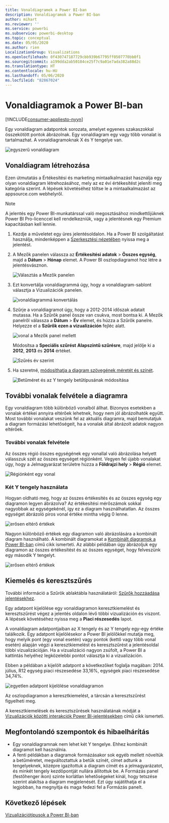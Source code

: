 ```yaml
---
title: Vonaldiagramok a Power BI-ban
description: Vonaldiagramok a Power BI-ban
author: mihart
ms.reviewer: ''
ms.service: powerbi
ms.subservice: powerbi-desktop
ms.topic: conceptual
ms.date: 05/05/2020
ms.author: rien
LocalizationGroup: Visualizations
ms.openlocfilehash: 0f430747187729cbb939b67795ff0507770bb0f1
ms.sourcegitcommit: a199dda2ab50184ce25f7c9a01e7ada382a88d2c
ms.translationtype: HT
ms.contentlocale: hu-HU
ms.lasthandoff: 05/06/2020
ms.locfileid: "82867024"
---
```

# <a name="line-charts-in-power-bi"></a>Vonaldiagramok a Power BI-ban

[!INCLUDE[consumer-appliesto-nyyn](../includes/consumer-appliesto-nyyn.md)]

Egy vonaldiagram adatpontok sorozata, amelyet egyenes szakaszokkal összekötött pontok ábrázolnak. Egy vonaldiagram egy vagy több vonalat is tartalmazhat. A vonaldiagramoknak X és Y tengelye van. 

![egyszerű vonaldiagram](media/power-bi-line-charts/power-bi-line.png)



## <a name="create-a-line-chart"></a>Vonaldiagram létrehozása
Ezen útmutatás a Értékesítési és marketing mintaalkalmazást használja egy olyan vonaldiagram létrehozásához, mely az ez évi értékesítést jeleníti meg kategória szerint. A lépések követéséhez töltse le a mintaalkalmazást az appsource.com webhelyről.

> [!NOTE]
> A jelentés egy Power BI-munkatárssal való megosztásához mindkettőjüknek Power BI Pro-licenccel kell rendelkezniük, vagy a jelentésnek egy Premium kapacitásban kell lennie.

1. Kezdje a műveletet egy üres jelentésoldalon. Ha a Power BI szolgáltatást használja, mindenképpen a [Szerkesztési nézetében](../service-interact-with-a-report-in-editing-view.md) nyissa meg a jelentést.

2. A Mezők panelen válassza az **Értékesítési adatok** \> **Összes egység**, majd a **Dátum** > **Hónap** elemet.  A Power BI oszlopdiagramot hoz létre a jelentésvásznon.

    ![Választás a Mezők panelen](media/power-bi-line-charts/power-bi-step1.png)

4. Ezt konvertálja vonaldiagrammá úgy, hogy a vonaldiagram-sablont választja a Vizualizációk panelen. 

    ![vonaldiagrammá konvertálás](media/power-bi-line-charts/power-bi-convert-to-line.png)
   

4. Szűrje a vonaldiagramot úgy, hogy a 2012-2014 időszak adatait mutassa. Ha a Szűrők panel össze van csukva, most bontsa ki. A Mezők panelről válassza a **Dátum** \> **Év** elemet, és húzza a Szűrők panelre. Helyezze el a **Szűrők ezen a vizualizáción** fejléc alatt. 
     
    ![vonal a Mezők panel mellett](media/power-bi-line-charts/power-bi-year-filter.png)

    Módosítsa a **Speciális szűrést** **Alapszintű szűrésre**, majd jelölje ki a **2012**, **2013** és **2014** értéket.

    ![Szűrés év szerint](media/power-bi-line-charts/power-bi-filter-year.png)

6. Ha szeretné, [módosíthatja a diagram szövegének méretét és színét](power-bi-visualization-customize-title-background-and-legend.md). 

    ![Betűméret és az Y tengely betűtípusának módosítása](media/power-bi-line-charts/power-bi-line-3years.png)

## <a name="add-additional-lines-to-the-chart"></a>További vonalak felvétele a diagramra
Egy vonaldiagram több különböző vonalból állhat. Bizonyos esetekben a vonalak értékei annyira eltérőek lehetnek, hogy nem jól ábrázolhatók együtt. Most további vonalakat veszünk fel az aktuális diagramra, majd bemutatjuk a diagram formázási lehetőségeit, ha a vonalak által ábrázolt adatok nagyon eltérőek. 

### <a name="add-additional-lines"></a>További vonalak felvétele
Az összes régió összes egységének egy vonallal való ábrázolása helyett válasszuk szét az összes egységet régiónként. Vegyen fel újabb vonalakat úgy, hogy a Jelmagyarázat területre húzza a **Földrajzi hely** > **Régió** elemet.

   ![Régiónként egy vonal](media/power-bi-line-charts/power-bi-line-regions.png)


### <a name="use-two-y-axes"></a>Két Y tengely használata
Hogyan oldható meg, hogy az összes értékesítés és az összes egység egy diagramon legyen ábrázolva? Az értékesítési mérőszámok sokkal nagyobbak az egységekénél, így ez a diagram használhatatlan. Az összes egységet ábrázoló piros vonal értéke mintha végig 0 lenne.

   ![erősen eltérő értékek](media/power-bi-line-charts/power-bi-diverging.png)

Nagyon különböző értékek egy diagramon való ábrázolására a kombinált diagram használható. A kombinált diagramokat a [Kombinált diagramok a Power BI-ban](power-bi-visualization-combo-chart.md) című cikk ismerteti. Az alábbi példában úgy ábrázoljuk egy diagramon az összes értékesítést és az összes egységet, hogy felveszünk egy második Y tengelyt. 

   ![erősen eltérő értékek](media/power-bi-line-charts/power-bi-dual-axes.png)

## <a name="highlighting-and-cross-filtering"></a>Kiemelés és keresztszűrés
További információ a Szűrök ablaktábla használatáról: [Szűrők hozzáadása jelentésekhez](../power-bi-report-add-filter.md).

Egy adatpont kijelölése egy vonaldiagramon keresztkiemelést és keresztszűrést végez a jelentés oldalon lévő többi vizualizáción és viszont. A lépések követéséhez nyissa meg a **Piaci részesedés** lapot.  

A vonaldiagram adatpontjaiban az X tengely és az Y tengely egy-egy értéke találkozik. Egy adatpont kijelölésekor a Power BI jelölőkkel mutatja meg, hogy melyik pont (egy vonal esetén) vagy pontok (kettő vagy több vonal esetén) alapján végzi a keresztkiemelést és keresztszűrést a jelentésoldal többi vizualizációján. Ha a vizualizáció nagyon zsúfolt, a Power BI a kattintás helyéhez legközelebbi pontot választja ki a vizualizáción.

Ebben a példában a kijelölt adatpont a következőket foglalja magában: 2014. július, R12 egység piaci részesedése 33,16%, egységek piaci részesedése 34,74%.

![egyetlen adatpont kijelölése vonaldiagramon](media/power-bi-line-charts/power-bi-single-select.png)

Az oszlopdiagramon a keresztkiemelést, a tárcsán a keresztszűrést figyelheti meg.

A keresztkiemelések és keresztszűrések használatának módját a [Vizualizációk közötti interakciók Power BI-jelentésekben](../service-reports-visual-interactions.md) című cikk ismerteti.

## <a name="considerations-and-troubleshooting"></a>Megfontolandó szempontok és hibaelhárítás
* Egy vonaldiagramnak nem lehet két Y tengelye.  Ehhez kombinált diagramot kell használnia.
* A fenti példákban a diagramok formázásakor sok egyéb mellett növeltük a betűméretet, megváltoztattuk a betűk színét, címet adtunk a tengelyeknek, középre igazítottuk a diagram címét és a jelmagyarázatot, és minkét tengely kezdőpontját nullára állítottuk be. A Formázás panel (festőhenger ikon) szinte korlátlan lehetőségeket kínál, hogy tetszése szerint alakítsa a diagram megjelenését. Ezt úgy sajátíthatja el a legjobban, ha megnyitja és maga fedezi fel a Formázás panelt.

## <a name="next-steps"></a>Következő lépések

[Vizualizációtípusok a Power BI-ban](power-bi-visualization-types-for-reports-and-q-and-a.md)



